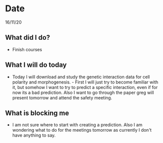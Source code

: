 # Date
16/11/20 
## What did I do?
- Finish courses
## What I will do today
- Today I will download and study the genetic interaction data for cell polarity and morphogenesis. - First I will just try to become familiar with it, but somehow I want to try to predict a specific interaction, even if for now its a bad prediction. Also I want to go through the paper greg will present tomorrow and attend the safety meeting.
## What is blocking me
- I am not sure where to start with creating a prediction. Also I am wondering what to do for the meetings tomorrow as currently I don't have anything to say.